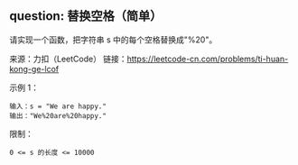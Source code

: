 ## question: 替换空格（简单）

请实现一个函数，把字符串 s 中的每个空格替换成"%20"。

来源：力扣（LeetCode）
链接：https://leetcode-cn.com/problems/ti-huan-kong-ge-lcof

示例 1：
```text
输入：s = "We are happy."
输出："We%20are%20happy."
```

限制：
```text
0 <= s 的长度 <= 10000
```